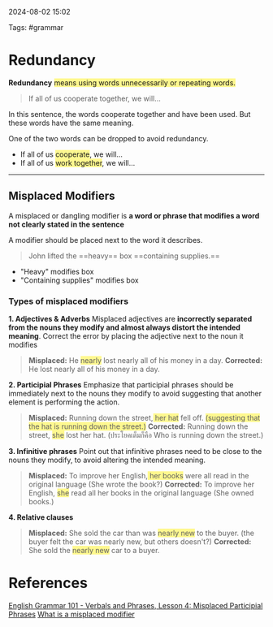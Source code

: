 2024-08-02 15:02

Tags: #grammar 

# Redundancy
**Redundancy** <span style="background:#fff88f">means using words unnecessarily or repeating words.</span>

>If all of us cooperate together, we will...

In this sentence, the words cooperate together and have been used. But these words have the same meaning.

One of the two words can be dropped to avoid redundancy.
- If all of us <span style="background:#fff88f">cooperate</span>, we will...
- If all of us <span style="background:#fff88f">work together</span>, we will...
****
## Misplaced Modifiers
A misplaced or dangling modifier is **a word or phrase that modifies a word not clearly stated in the sentence**

A modifier should be placed next to the word it describes.

>John lifted the ==heavy== box ==containing supplies.==
- "Heavy" modifies box
- "Containing supplies" modifies box
### Types of misplaced modifiers
**1. Adjectives & Adverbs** 
Misplaced adjectives are **incorrectly separated from the nouns they modify and almost always distort the intended meaning**. Correct the error by placing the adjective next to the noun it modifies

>**Misplaced:** He <span style="background:#fff88f">nearly</span> lost nearly all of his money in a day.
>**Corrected:** He lost nearly all of his money in a day.

**2. Participial Phrases**
Emphasize that participial phrases should be immediately next to the nouns they modify to avoid suggesting that another element is performing the action.

>**Misplaced:** Running down the street,<span style="background:#fff88f"> her hat</span> fell off. <span style="background:#fff88f">(suggesting that the hat is running down the street.)</span>
>**Corrected:** Running down the street, <span style="background:#fff88f">she</span> lost her hat.
(ประโยคเต็มก็คือ Who is running down the street.)

**3. Infinitive phrases** 
Point out that infinitive phrases need to be close to the nouns they modify, to avoid altering the intended meaning.

>**Misplaced:** To improve her English,<span style="background:#fff88f"> her books</span> were all read in the original language (She wrote the book?)
>**Corrected:** To improve her English, <span style="background:#fff88f">she</span> read all her books in the original language (She owned books.)

**4. Relative clauses** 

>**Misplaced:** She sold the car than was <span style="background:#fff88f">nearly new</span> to the buyer. (the buyer felt the car was nearly new, but others doesn't?)
>**Corrected:** She sold the <span style="background:#fff88f">nearly new</span> car to a buyer. 
# References
[English Grammar 101 - Verbals and Phrases, Lesson 4: Misplaced Participial Phrases](https://www.englishgrammar101.com/module-9/verbals-and-phrases/lesson-4/misplaced-participial-phrases)
[What is a misplaced modifier](https://webapps.towson.edu/ows/moduleDangling.htm#:~:text=1.,always%20distort%20the%20intended%20meaning.&text=Correct%20the%20error%20by%20placing,to%20the%20noun%20it%20modifies.&text=Sentences%20like%20these%20are%20common,cause%20their%20listeners%20no%20trouble.)